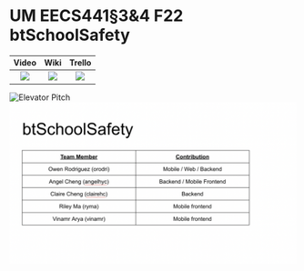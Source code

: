 # UM EECS441§3&4 F22 btSchoolSafety

| Video  |  Wiki |  Trello  |
|:-----:|:-----:|:--------:|
|[<img src="https://eecs441.eecs.umich.edu/img/admin/video.png">][video_page]|[<img src="https://eecs441.eecs.umich.edu/img/admin/wiki.png">][wiki_page]|[<img src="https://eecs441.eecs.umich.edu/img/admin/trello.png">][agile_page]|


![Elevator Pitch](https://user-images.githubusercontent.com/97196368/206761958-69c13625-d6ef-4648-b433-936737349a0c.png) 
![Team](/team.png)

[video_page]: https://www.youtube.com/watch?v=EpFiQBT9fck
[wiki_page]: https://github.com/orodri/btSchoolSafety/wiki
[agile_page]: https://trello.com/b/fUOpmdsM/btschoolsafety
